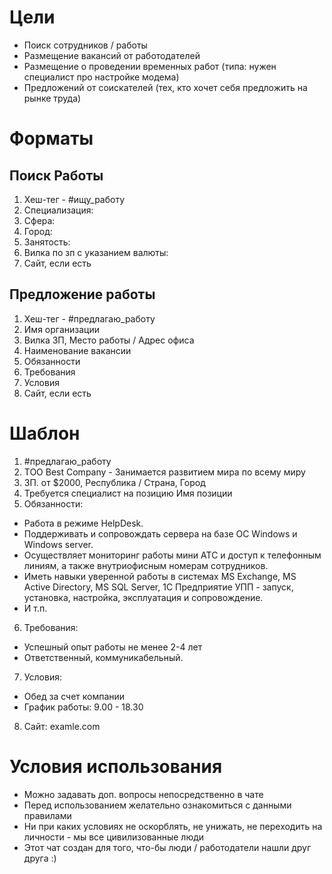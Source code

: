 # Цели
* Поиск сотрудников / работы
* Размещение вакансий от работодателей
* Размещение о проведении временных работ (типа: нужен специалист про настройке модема)
* Предложений от соискателей (тех, кто хочет себя предложить на рынке труда)

# Форматы
## Поиск Работы
1. Хеш-тег - #ищу_работу
2. Специализация:
3. Сфера:
4. Город:
5. Занятость:
6. Вилка по зп с указанием валюты:
7. Сайт, если есть


## Предложение работы
1. Хеш-тег - #предлагаю_работу
2. Имя организации
3. Вилка ЗП, Место работы / Адрес офиса
4. Наименование вакансии
5. Обязанности
6. Требования
7. Условия
8. Сайт, если есть

# Шаблон
1. #предлагаю_работу
2. ТОО Best Company - Занимается развитием мира по всему миру
3. ЗП. от $2000, Республика / Страна, Город
4. Требуется специалист на позицию Имя позиции
5. Обязанности:
* Работа в режиме HelpDesk.
* Поддерживать и сопровождать сервера на базе ОС Windows и Windows server.
* Осуществляет мониторинг работы мини АТС и доступ к телефонным линиям, а также внутриофисным номерам сотрудников.
* Иметь навыки уверенной работы в системах MS Exchange, MS Active Directory, MS SQL Server, 1С Предприятие УПП - запуск, установка, настройка, эксплуатация и сопровождение.
* И т.п.
6. Требования:
* Успешный опыт работы не менее 2-4 лет
* Ответственный, коммуникабельный.
7. Условия:
* Обед за счет компании
* График работы: 9.00 - 18.30
8. Сайт: examle.com

# Условия использования
* Можно задавать доп. вопросы непосредственно в чате
* Перед использованием желательно ознакомиться с данными правилами
* Ни при каких условиях не оскорблять, не унижать, не переходить на личности - мы все цивилизованные люди
* Этот чат создан для того, что-бы люди / работодатели нашли друг друга :)